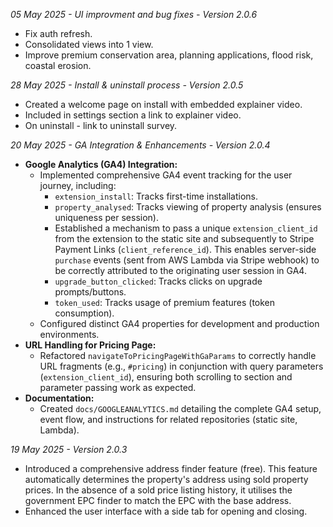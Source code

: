 _05 May 2025 - UI improvment and bug fixes - Version 2.0.6_

- Fix auth refresh.
- Consolidated views into 1 view.
- Improve premium conservation area, planning applications, flood risk, coastal erosion.

_28 May 2025 - Install & uninstall process - Version 2.0.5_

- Created a welcome page on install with embedded explainer video.
- Included in settings section a link to explainer video.
- On uninstall - link to uninstall survey.

_20 May 2025 - GA Integration & Enhancements - Version 2.0.4_

- **Google Analytics (GA4) Integration:**
  - Implemented comprehensive GA4 event tracking for the user journey, including:
    - `extension_install`: Tracks first-time installations.
    - `property_analysed`: Tracks viewing of property analysis (ensures uniqueness per session).
    - Established a mechanism to pass a unique `extension_client_id` from the extension to the static site and subsequently to Stripe Payment Links (`client_reference_id`). This enables server-side `purchase` events (sent from AWS Lambda via Stripe webhook) to be correctly attributed to the originating user session in GA4.
    - `upgrade_button_clicked`: Tracks clicks on upgrade prompts/buttons.
    - `token_used`: Tracks usage of premium features (token consumption).
  - Configured distinct GA4 properties for development and production environments.
- **URL Handling for Pricing Page:**
  - Refactored `navigateToPricingPageWithGaParams` to correctly handle URL fragments (e.g., `#pricing`) in conjunction with query parameters (`extension_client_id`), ensuring both scrolling to section and parameter passing work as expected.
- **Documentation:**
  - Created `docs/GOOGLEANALYTICS.md` detailing the complete GA4 setup, event flow, and instructions for related repositories (static site, Lambda).

_19 May 2025 - Version 2.0.3_

- Introduced a comprehensive address finder feature (free). This feature automatically determines the property's address using sold property prices. In the absence of a sold price listing history, it utilises the government EPC finder to match the EPC with the base address.
- Enhanced the user interface with a side tab for opening and closing.
